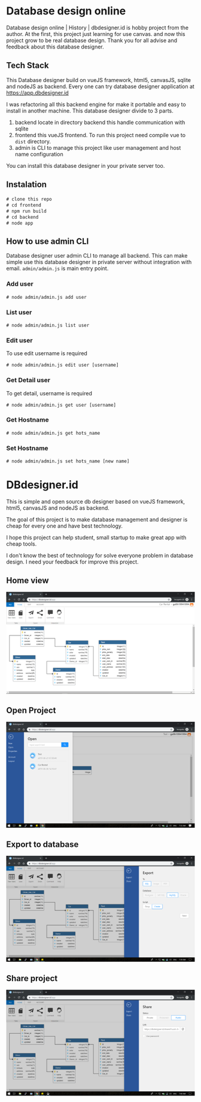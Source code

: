 # Database design online
Database design online | History | dbdesigner.id is hobby project from the author. At the first, this project just
learning for use canvas. and now this project grow to be real database design. Thank you for all advise and feedback about this database designer.

## Tech Stack
This Database designer build on vueJS framework, html5, canvasJS, sqlite and nodeJS as backend. Every one can try database designer 
application at https://app.dbdesigner.id 

I was refactoring all this backend engine for make it portable and easy to install in another machine.
This database designer divide to 3 parts.
1. backend locate in directory backend this handle communication with sqlite
2. frontend this vueJS frontend. To run this project need compile vue to `dist` directory.
3. admin is CLI to manage this project like user management and host name configuration


You can install this database designer in your private server too.
## Instalation
```
# clone this repo
# cd frontend
# npm run build
# cd backend
# node app
```

## How to use admin CLI
Database designer user admin CLI to manage all backend. This can make simple  use this database designer in
private server without integration with email. 
`admin/admin.js` is main entry point.
###  Add user
```
# node admin/admin.js add user
```

### List user

```
# node admin/admin.js list user
```

### Edit user
To use edit username is required
```
# node admin/admin.js edit user [username]
```


### Get Detail user
To get detail, username is required
```
# node admin/admin.js get user [username]
```


### Get Hostname
```
# node admin/admin.js get hots_name 
```

### Set Hostname
```
# node admin/admin.js set hots_name [new name]
```

# DBdesigner.id
This is simple and open source db designer based on vueJS framework, html5, canvasJS and nodeJS as backend. 

The goal of this project is to make database management and designer is cheap for every one and have best technology.

I hope this project can help student, small startup to make great app with cheap tools.

I don't know the best of technology for solve everyone problem in database design. I need your feedback for improve this project.

## Home view
![Database designer](docs/images/Home_database_designer.png)
## Open Project
![Database designer](docs/images/Open_project.png)
## Export to database
![Export to database](docs/images/Export_to_database.png)
## Share project
![Share](docs/images/Share_project.png)